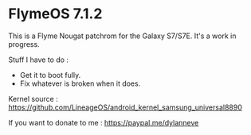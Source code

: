 # FlymeOS 7.1.2

This is a Flyme Nougat patchrom for the Galaxy S7/S7E. It's a work in progress.

Stuff I have to do :

- Get it to boot fully.
- Fix whatever is broken when it does.

Kernel source :
https://github.com/LineageOS/android_kernel_samsung_universal8890

If you want to donate to me :
https://paypal.me/dylanneve

